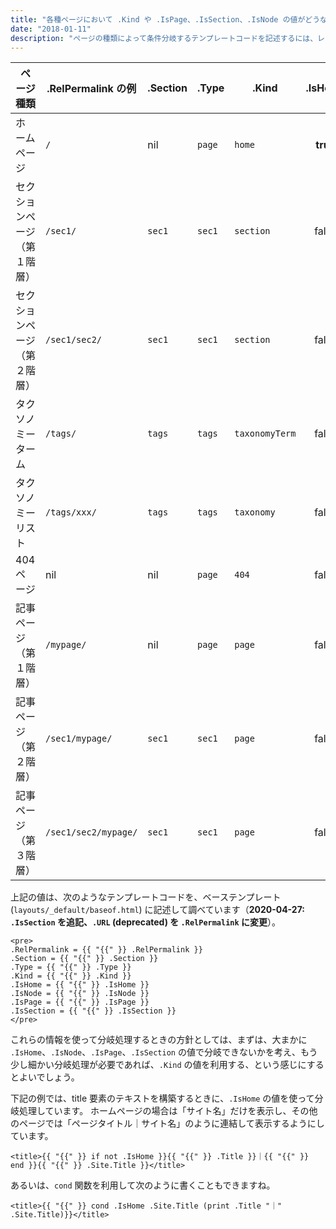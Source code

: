 ```yaml
---
title: "各種ページにおいて .Kind や .IsPage、.IsSection、.IsNode の値がどうなるかの一覧"
date: "2018-01-11"
description: "ページの種類によって条件分岐するテンプレートコードを記述するには、レンダリング時のコンテキストにおいて、.Kind の値や .IsPage などの値がどう変化するかを知っておく必要があります。"
---
```


| ページ種類 | .RelPermalink の例 | .Section | .Type | .Kind | .IsHome | .IsNode | .IsPage | .IsSection |
| ---------- | --------- | -------- | ----- | ----- | :-----: | :-----: | :-----: | :--------: |
| ホームページ | `/` | nil | `page` | `home` | **true** | **true** | false | false |
| セクションページ（第１階層） | `/sec1/` | `sec1` | `sec1` | `section` | false | **true** | false | **true** |
| セクションページ（第２階層） | `/sec1/sec2/` | `sec1` | `sec1` | `section` | false | **true** | false | **true** |
| タクソノミーターム | `/tags/` | `tags` | `tags` | `taxonomyTerm` | false | **true** | false | false |
| タクソノミーリスト | `/tags/xxx/` | `tags` | `tags` | `taxonomy` | false | **true** | false | false |
| 404 ページ | nil | nil | `page` | `404` | false | **true** | false | false |
| 記事ページ（第１階層）| `/mypage/` | nil | `page` | `page` | false | false | **true** | false |
| 記事ページ（第２階層）| `/sec1/mypage/` | `sec1` | `sec1` | `page` | false | false | **true** | false |
| 記事ページ（第３階層）| `/sec1/sec2/mypage/` | `sec1` | `sec1` | `page` | false | false | **true** | false |

上記の値は、次のようなテンプレートコードを、ベーステンプレート (`layouts/_default/baseof.html`) に記述して調べています（__2020-04-27: `.IsSection` を追記、`.URL` (deprecated) を `.RelPermalink` に変更__）。

~~~
<pre>
.RelPermalink = {{ "{{" }} .RelPermalink }}
.Section = {{ "{{" }} .Section }}
.Type = {{ "{{" }} .Type }}
.Kind = {{ "{{" }} .Kind }}
.IsHome = {{ "{{" }} .IsHome }}
.IsNode = {{ "{{" }} .IsNode }}
.IsPage = {{ "{{" }} .IsPage }}
.IsSection = {{ "{{" }} .IsSection }}
</pre>
~~~

これらの情報を使って分岐処理するときの方針としては、まずは、大まかに `.IsHome`、`.IsNode`、`.IsPage`、`.IsSection` の値で分岐できないかを考え、もう少し細かい分岐処理が必要であれば、`.Kind` の値を利用する、という感じにするとよいでしょう。

下記の例では、title 要素のテキストを構築するときに、`.IsHome` の値を使って分岐処理しています。
ホームページの場合は「サイト名」だけを表示し、その他のページでは「ページタイトル｜サイト名」のように連結して表示するようにしています。

~~~
<title>{{ "{{" }} if not .IsHome }}{{ "{{" }} .Title }}｜{{ "{{" }} end }}{{ "{{" }} .Site.Title }}</title>
~~~

あるいは、`cond` 関数を利用して次のように書くこともできますね。

~~~
<title>{{ "{{" }} cond .IsHome .Site.Title (print .Title "｜" .Site.Title)}}</title>
~~~

